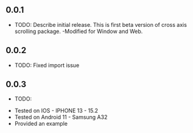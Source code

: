 ## 0.0.1

* TODO: Describe initial release.
This is first beta version of cross axis scrolling package.
  -Modified for Window and Web.
## 0.0.2
* TODO: Fixed import issue

## 0.0.3
* TODO: 
- Tested on IOS - IPHONE 13 - 15.2
- Tested on Android 11 - Samsung A32
- Provided an example 